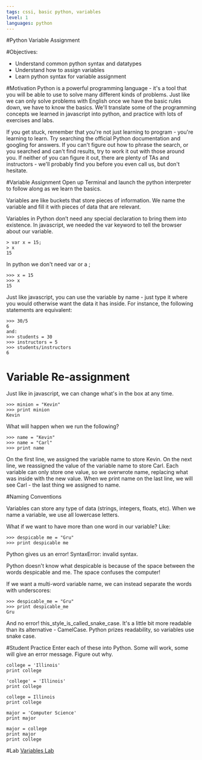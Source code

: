 ```yaml
---
tags: cssi, basic python, variables
level: 1
languages: python
---
```

#Python Variable Assignment

#Objectives:

+ Understand common python syntax and datatypes
+ Understand how to assign variables
+ Learn python syntax for variable assignment

#Motivation
Python is a powerful programming language - it's a tool that you will be able to use to solve many different kinds of problems. Just like we can only solve problems with English once we have the basic rules down, we have to know the basics. We'll translate some of the programming concepts we learned in javascript into python, and practice with lots of exercises and labs.

If you get stuck, remember that you're not just learning to program - you're learning to learn. Try searching the official Python documentation and googling for answers. If you can't figure out how to phrase the search, or you searched and can't find results, try to work it out with those around you. If neither of you can figure it out, there are plenty of TAs and instructors - we'll probably find you before you even call us, but don't hesitate.

#Variable Assignment
Open up Terminal and launch the python interpreter to follow along as we learn the basics.

Variables are like buckets that store pieces of information. We name the variable and fill it with pieces of data that are relevant.

Variables in Python don’t need any special declaration to bring them into existence. In javascript, we needed the var keyword to tell the browser about our variable.
```
> var x = 15;
> x
15
```
In python we don't need var or a ;
```
>>> x = 15
>>> x
15
```
Just like javascript, you can use the variable by name - just type it where you would otherwise want the data it has inside. For instance, the following statements are equivalent:
```
>>> 30/5
6
and:
>>> students = 30
>>> instructors = 5
>>> students/instructors
6
```
# Variable Re-assignment
Just like in javascript, we can change what's in the box at any time.
```
>>> minion = "Kevin"
>>> print minion
Kevin
```
What will happen when we run the following?
```
>>> name = "Kevin"
>>> name = "Carl"
>>> print name
```

On the first line, we assigned the variable name to store Kevin. On the next line, we reassigned the value of the variable name to store Carl. Each variable can only store one value, so we overwrote name, replacing what was inside with the new value. When we print name on the last line, we will see Carl - the last thing we assigned to name.

#Naming Conventions

Variables can store any type of data (strings, integers, floats, etc). When we name a variable, we use all lowercase letters.

What if we want to have more than one word in our variable? Like:
```
>>> despicable me = "Gru"
>>> print despicable me
```
Python gives us an error!
SyntaxError: invalid syntax.

Python doesn't know what despicable is because of the space between the words despicable and me. The space confuses the computer!

If we want a multi-word variable name, we can instead separate the words with underscores:
```
>>> despicable_me = "Gru"
>>> print despicable_me
Gru
```
And no error! this_style_is_called_snake_case. It's a little bit more readable than its alternative - CamelCase. Python prizes readability, so variables use snake case.

#Student Practice
Enter each of these into Python.  Some will work, some will give an error message.  Figure out why.
```
college = 'Illinois'
print college
```
```
'college' = 'Illinois'
print college
```
```
college = Illinois
print college
```
```
major = 'Computer Science'
print major
```
```
major = college
print major
print college
```
#Lab
<a href="https://github.com/google-cssi/student-labs/blob/master/python-variables.md">Variables Lab</a>
